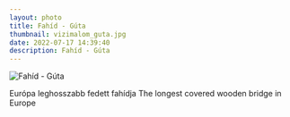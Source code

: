```yaml
---
layout: photo
title: Fahíd - Gúta
thumbnail: vizimalom_guta.jpg
date: 2022-07-17 14:39:40
description: Fahíd - Gúta
---
```


<img alt="Fahíd - Gúta" src="{{ site.photourl }}vizimalom_guta.jpg">

Európa leghosszabb fedett fahídja
The longest covered wooden bridge in Europe